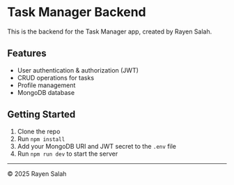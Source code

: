 # Task Manager Backend

This is the backend for the Task Manager app, created by Rayen Salah.

## Features
- User authentication & authorization (JWT)
- CRUD operations for tasks
- Profile management
- MongoDB database

## Getting Started
1. Clone the repo
2. Run `npm install`
3. Add your MongoDB URI and JWT secret to the `.env` file
4. Run `npm run dev` to start the server

---

© 2025 Rayen Salah
